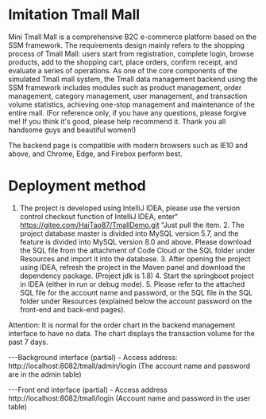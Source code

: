 # Imitation Tmall Mall
Mini Tmall Mall is a comprehensive B2C e-commerce platform based on the SSM framework. The requirements design mainly refers to the shopping process of Tmall Mall: users start from registration, complete login, browse products, add to the shopping cart, place orders, confirm receipt, and evaluate a series of operations. As one of the core components of the simulated Tmall mall system, the Tmall data management backend using the SSM framework includes modules such as product management, order management, category management, user management, and transaction volume statistics, achieving one-stop management and maintenance of the entire mall. (For reference only, if you have any questions, please forgive me! If you think it's good, please help recommend it. Thank you all handsome guys and beautiful women!)

The backend page is compatible with modern browsers such as IE10 and above, and Chrome, Edge, and Firebox perform best.

# Deployment method
1. The project is developed using IntelliJ IDEA, please use the version control checkout function of IntelliJ IDEA, enter“ https://gitee.com/HaiTao87/TmallDemo.git ”Just pull the item. 2. The project database master is divided into MySQL version 5.7, and the feature is divided into MySQL version 8.0 and above. Please download the SQL file from the attachment of Code Cloud or the SQL folder under Resources and import it into the database. 3. After opening the project using IDEA, refresh the project in the Maven panel and download the dependency package. (Project jdk is 1.8) 4. Start the springboot project in IDEA (either in run or debug mode). 5. Please refer to the attached SQL file for the account name and password, or the SQL file in the SQL folder under Resources (explained below the account password on the front-end and back-end pages).

Attention: It is normal for the order chart in the backend management interface to have no data. The chart displays the transaction volume for the past 7 days.

---Background interface (partial) - Access address: http://localhost:8082/tmall/admin/login (The account name and password are in the admin table)

---Front end interface (partial) - Access address http://localhost:8082/tmall/login (Account name and password in the user table)